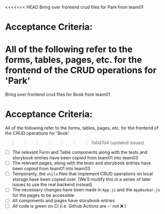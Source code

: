 <<<<<<< HEAD
Bring over frontend crud files for Park from team01

# Acceptance Criteria:

All of the following refer to the forms, tables, pages, etc. for the frontend of the CRUD operations for 'Park'
=======
Bring over frontend crud files for Book from team01

# Acceptance Criteria:

All of the following refer to the forms, tables, pages, etc. for the frontend of the CRUD operations for 'Book'
>>>>>>> 7a0d7d4 (updated issues)

- [ ] The relevant Form and Table components along with the tests and storybook entries have been copied from team01 into team03
- [ ] The relevant pages, along with the tests and storybook entries have been copied from team01 into team03
- [ ] Temporarily, the `utils` files that implement CRUD operations on local storage have been copied over. (We'll modify this in a series of later issues to use the real backend instead).
- [ ] The necessary changes have been made in `App.js` and the `AppNavbar.js` for the pages to be accessible
- [ ] All components and pages have storybook entries
- [ ] All code is green on CI (i.e. Github Actions are ✅ not ❌ )
